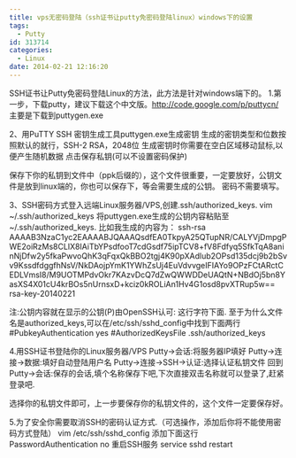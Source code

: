 ```yaml
---
title: vps无密码登陆（ssh证书让putty免密码登陆linux）windows下的设置
tags:
  - Putty
id: 313714
categories:
  - Linux
date: 2014-02-21 12:16:20
---
```


SSH证书让Putty免密码登陆Linux的方法，此方法是针对windows端下的。
1.第一步，下载putty，建议下载这个中文版。http://code.google.com/p/puttycn/
主要是下载到puttygen.exe

2、用PuTTY SSH 密钥生成工具puttygen.exe生成密钥
生成的密钥类型和位数按照默认的就行，SSH-2 RSA，2048位
生成密钥时你需要在空白区域移动鼠标,以便产生随机数据
点击保存私钥(可以不设置密码保护)

保存下你的私钥到文件中（ppk后缀的），这个文件很重要，一定要放好，公钥文件是放到linux端的，你也可以保存下，等会需要生成的公钥。
密码不需要填写。

3、SSH密码方式登入远端Linux服务器/VPS,创建.ssh/authorized_keys.
vim ~/.ssh/authorized_keys
将puttygen.exe生成的公钥内容粘贴至~/.ssh/authorized_keys.
比如我生成的内容为：
ssh-rsa AAAAB3NzaC1yc2EAAAABJQAAAQsdfEA0TkpyA25QTupNR/CALYVjDmpgPWE2oiRzMs8CLIX8IAiTbYPsdfooT7cdGsdf75ipTCV8+fV8Fdfyq5SfkTqA8aninNjDfw2y5fkaPwvoQhK3qFqxQkBBO2tgj4K90pXAdlub2OPsd135dcj9b2bSvv9KssdfdggfhNsV/NkDAojpYmK1YWhZsUj4EuVdvvgeIFIAYo9OPzFCtARctCEDLVmsI8/M9UOTMPdvOkr7KAzvDcQ7dZwQWWDDeUAQtN+NBdOj5bn8YasXS4X01cU4krBOs5nUrnsxD+kciz0kROLiAn1Hv4G1osd8pvXTRup5w== rsa-key-20140221

注:公钥内容就在显示的公钥(P)由OpenSSH认可: 这行字符下面.
至于为什么文件名是authorized_keys,可以在/etc/ssh/sshd_config中找到下面两行
#PubkeyAuthentication yes
#AuthorizedKeysFile .ssh/authorized_keys

4.用SSH证书登陆你的Linux服务器/VPS
Putty→会话:将服务器IP填好
Putty→连接→数据:填好自动登陆用户名
Putty→连接→SSH→认证:选择认证私钥文件
回到Putty→会话:保存的会话,填个名称保存下吧,下次直接双击名称就可以登录了,赶紧登录吧.

选择你的私钥文件即可，上一步要保存你的私钥文件的，这个文件一定要保存好。

5.为了安全你需要取消SSH的密码认证方式.（可选操作，添加后你将不能使用密码方式登陆）
vim /etc/ssh/sshd_config
添加下面这行
PasswordAuthentication no
重启SSH服务
service sshd restart